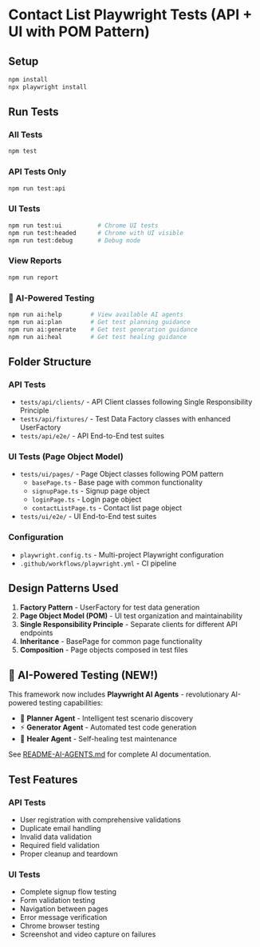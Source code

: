 # Contact List Playwright Tests (API + UI with POM Pattern)

## Setup

```bash
npm install
npx playwright install
```

## Run Tests

### All Tests
```bash
npm test
```

### API Tests Only
```bash
npm run test:api
```

### UI Tests
```bash
npm run test:ui          # Chrome UI tests
npm run test:headed      # Chrome with UI visible
npm run test:debug       # Debug mode
```

### View Reports
```bash
npm run report
```

### 🤖 AI-Powered Testing
```bash
npm run ai:help        # View available AI agents
npm run ai:plan        # Get test planning guidance
npm run ai:generate    # Get test generation guidance
npm run ai:heal        # Get test healing guidance
```

## Folder Structure

### API Tests
- `tests/api/clients/` - API Client classes following Single Responsibility Principle
- `tests/api/fixtures/` - Test Data Factory classes with enhanced UserFactory
- `tests/api/e2e/` - API End-to-End test suites

### UI Tests (Page Object Model)
- `tests/ui/pages/` - Page Object classes following POM pattern
  - `basePage.ts` - Base page with common functionality
  - `signupPage.ts` - Signup page object
  - `loginPage.ts` - Login page object  
  - `contactListPage.ts` - Contact list page object
- `tests/ui/e2e/` - UI End-to-End test suites

### Configuration
- `playwright.config.ts` - Multi-project Playwright configuration
- `.github/workflows/playwright.yml` - CI pipeline

## Design Patterns Used

1. **Factory Pattern** - UserFactory for test data generation
2. **Page Object Model (POM)** - UI test organization and maintainability
3. **Single Responsibility Principle** - Separate clients for different API endpoints
4. **Inheritance** - BasePage for common page functionality
5. **Composition** - Page objects composed in test files

## 🤖 AI-Powered Testing (NEW!)

This framework now includes **Playwright AI Agents** - revolutionary AI-powered testing capabilities:

- 🧠 **Planner Agent** - Intelligent test scenario discovery
- ⚡ **Generator Agent** - Automated test code generation  
- 🔧 **Healer Agent** - Self-healing test maintenance

See [README-AI-AGENTS.md](README-AI-AGENTS.md) for complete AI documentation.

## Test Features

### API Tests
- User registration with comprehensive validations
- Duplicate email handling
- Invalid data validation
- Required field validation
- Proper cleanup and teardown

### UI Tests
- Complete signup flow testing
- Form validation testing
- Navigation between pages
- Error message verification
- Chrome browser testing
- Screenshot and video capture on failures